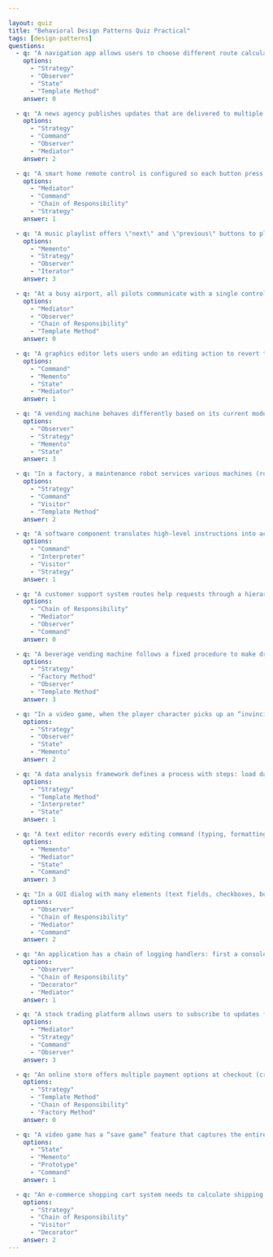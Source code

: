 ```yaml
---

layout: quiz
title: "Behavioral Design Patterns Quiz Practical"
tags: [design-patterns]
questions:
  - q: "A navigation app allows users to choose different route calculation methods (fastest, shortest, scenic) at runtime without altering the app’s core logic. Which design pattern does this exemplify?"
    options:
      - "Strategy"
      - "Observer"
      - "State"
      - "Template Method"
    answer: 0

  - q: "A news agency publishes updates that are delivered to multiple news outlets as soon as a story breaks. Each outlet that registered with the agency automatically receives the update. Which design pattern is illustrated by this system?"
    options:
      - "Strategy"
      - "Command"
      - "Observer"
      - "Mediator"
    answer: 2

  - q: "A smart home remote control is configured so each button press triggers a specific action (turning on lights, locking doors, etc.). The remote queues these actions and can even undo the last action if needed. Which design pattern is being used for the remote’s design?"
    options:
      - "Mediator"
      - "Command"
      - "Chain of Responsibility"
      - "Strategy"
    answer: 1

  - q: "A music playlist offers \"next\" and \"previous\" buttons to play songs sequentially without exposing how the playlist is stored. You can traverse all songs one by one regardless of the playlist’s internal structure. Which design pattern is this?"
    options:
      - "Memento"
      - "Strategy"
      - "Observer"
      - "Iterator"
    answer: 3

  - q: "At a busy airport, all pilots communicate with a single control tower rather than contacting other planes directly. The tower coordinates takeoffs and landings by relaying messages between airplanes. Which design pattern does this arrangement follow?"
    options:
      - "Mediator"
      - "Observer"
      - "Chain of Responsibility"
      - "Template Method"
    answer: 0

  - q: "A graphics editor lets users undo an editing action to revert the image to an earlier state. The application achieves this by saving a snapshot of the entire image data whenever a change is made, so it can restore that snapshot on undo. Which design pattern is at work here?"
    options:
      - "Command"
      - "Memento"
      - "State"
      - "Mediator"
    answer: 1

  - q: "A vending machine behaves differently based on its current mode: if no coin is inserted, pressing a product button does nothing; if a coin is inserted, pressing a button dispenses an item and changes the machine to a no-coin mode. Which design pattern does this dynamic behavior represent?"
    options:
      - "Observer"
      - "Strategy"
      - "Memento"
      - "State"
    answer: 3

  - q: "In a factory, a maintenance robot services various machines (robots, conveyor belts, etc.). When it services a machine, it performs diagnostics specific to that machine’s type without modifying the machine’s class code. The robot’s software contains separate routines for each machine type. Which design pattern does this scenario exemplify?"
    options:
      - "Strategy"
      - "Command"
      - "Visitor"
      - "Template Method"
    answer: 2

  - q: "A software component translates high-level instructions into actions. For example, given an input formula \"5 3 + 2 *\", the component parses it according to a defined grammar and computes a result. Classes in the system represent grammar rules (numbers, operators) and are used to evaluate the expression. Which design pattern is being used?"
    options:
      - "Command"
      - "Interpreter"
      - "Visitor"
      - "Strategy"
    answer: 1

  - q: "A customer support system routes help requests through a hierarchy. A level-1 support rep handles a request first; if they can’t resolve it, the issue is passed to level-2 support, and if still unresolved, it goes to a manager. This continues until someone handles the request. Which design pattern does this describe?"
    options:
      - "Chain of Responsibility"
      - "Mediator"
      - "Observer"
      - "Command"
    answer: 0

  - q: "A beverage vending machine follows a fixed procedure to make drinks: boil water, add main ingredient, pour into cup, add condiments. Different drinks (tea, coffee) implement the \"add main ingredient\" step differently but follow the same overall process. Which design pattern is used here?"
    options:
      - "Strategy"
      - "Factory Method"
      - "Observer"
      - "Template Method"
    answer: 3

  - q: "In a video game, when the player character picks up an “invincibility” power-up, the character temporarily behaves differently (e.g., taking no damage from enemies). After a short time, the character returns to normal behavior. Which design pattern is exemplified by the game character’s changing behavior?"
    options:
      - "Strategy"
      - "Observer"
      - "State"
      - "Memento"
    answer: 2

  - q: "A data analysis framework defines a process with steps: load data, analyze data, generate report. The framework runs these steps in order but allows different subclasses to override how each step is performed for different data sources. The overall sequence stays the same. Which design pattern is this design using?"
    options:
      - "Strategy"
      - "Template Method"
      - "Interpreter"
      - "State"
    answer: 1

  - q: "A text editor records every editing command (typing, formatting, etc.) as an object so it can be executed or reversed. The editor keeps a history stack of these command objects to support undo and redo operations. Which design pattern is implemented in this undo system?"
    options:
      - "Memento"
      - "Mediator"
      - "State"
      - "Command"
    answer: 3

  - q: "In a GUI dialog with many elements (text fields, checkboxes, buttons), changing one element needs to update others. Instead of each element updating others directly, they all report changes to a central dialog manager object, which then instructs specific elements to update. Which design pattern is used in this interaction?"
    options:
      - "Observer"
      - "Chain of Responsibility"
      - "Mediator"
      - "Command"
    answer: 2

  - q: "An application has a chain of logging handlers: first a console logger, then a file logger, then an email alert logger. When a log message is generated, the console logger will handle it if possible; if not, it passes the message to the file logger, which does the same before passing to the email logger. Only one logger will ultimately handle the message. Which design pattern is this?"
    options:
      - "Observer"
      - "Chain of Responsibility"
      - "Decorator"
      - "Mediator"
    answer: 1

  - q: "A stock trading platform allows users to subscribe to updates for certain stocks. When the price of a stock changes, only the users who subscribed to that stock are immediately notified of the new price. Which design pattern is at work here?"
    options:
      - "Mediator"
      - "Strategy"
      - "Command"
      - "Observer"
    answer: 3

  - q: "An online store offers multiple payment options at checkout (credit card, PayPal, cryptocurrency). The checkout system uses the same interface to process the payment, and it executes the chosen payment method’s process without altering the rest of the checkout code. Which design pattern does this scenario describe?"
    options:
      - "Strategy"
      - "Template Method"
      - "Chain of Responsibility"
      - "Factory Method"
    answer: 0

  - q: "A video game has a “save game” feature that captures the entire game state (player position, score, inventory, etc.) at a point in time. The saved state can be reloaded later to restore the game exactly to that point. Which design pattern is being used for the save/load system?"
    options:
      - "State"
      - "Memento"
      - "Prototype"
      - "Command"
    answer: 1

  - q: "An e-commerce shopping cart system needs to calculate shipping, tax, and discounts for items of various categories (electronics, groceries, clothing). Each operation (shipping calculation, tax computation, discount application) handles item categories differently. The system implements these operations as separate objects that can be applied to all items, allowing new operations to be added without modifying the item classes. Which design pattern is this?"
    options:
      - "Strategy"
      - "Chain of Responsibility"
      - "Visitor"
      - "Decorator"
    answer: 2
---
```

